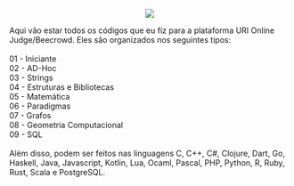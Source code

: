 <p align="center">
  <img src="https://resources.beecrowd.com.br/judge/img/5.0/logo-beecrowd.png?1635097036" class="logo">
</p>
Aqui vão estar todos os códigos que eu fiz para a plataforma URI Online Judge/Beecrowd. Eles são organizados nos seguintes tipos:
<br><br>
01 - Iniciante<br>
02 - AD-Hoc<br>
03 - Strings<br>
04 - Estruturas e Bibliotecas<br>
05 - Matemática<br>
06 - Paradigmas<br>
07 - Grafos<br>
08 - Geometria Computacional<br>
09 - SQL
<br><br>
Além disso, podem ser feitos nas linguagens C, C++, C#, Clojure, Dart, Go, Haskell, Java, Javascript, Kotlin, Lua, Ocaml, Pascal, PHP, Python, R, Ruby, Rust, Scala e PostgreSQL.
